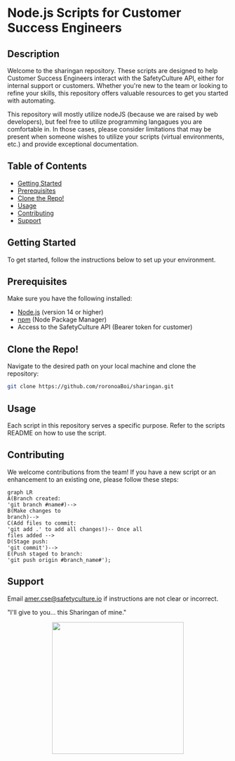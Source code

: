 # Node.js Scripts for Customer Success Engineers

## Description
Welcome to the sharingan repository. These scripts are designed to help Customer Success Engineers interact with the SafetyCulture API, either for internal support or customers. Whether you're new to the team or looking to refine your skills, this repository offers valuable resources to get you started with automating.

This repository will mostly utilize nodeJS (because we are raised by web developers), but feel free to utilize programming langagues you are comfortable in. In those cases, please consider limitations that may be present when someone wishes to utilize your scripts (virtual environments, etc.) and provide exceptional documentation.

## Table of Contents
- [Getting Started](#getting-started)
- [Prerequisites](#prerequisites)
- [Clone the Repo!](#clone-the-repo!)
- [Usage](#usage)
- [Contributing](#contributing)
- [Support](#support)

## Getting Started
To get started, follow the instructions below to set up your environment.

## Prerequisites
Make sure you have the following installed:
- [Node.js](https://nodejs.org/) (version 14 or higher)
- [npm](https://www.npmjs.com/) (Node Package Manager)
- Access to the SafetyCulture API (Bearer token for customer)

## Clone the Repo!
Navigate to the desired path on your local machine and clone the repository:
   ```bash
   git clone https://github.com/roronoaBoi/sharingan.git
   ```

## Usage
Each script in this repository serves a specific purpose. Refer to the scripts README on how to use the script.

## Contributing
We welcome contributions from the team! If you have a new script or an enhancement to an existing one, please follow these steps:
```mermaid
graph LR
A(Branch created:
'git branch #name#)-->
B(Make changes to
branch)-->
C(Add files to commit:
'git add .' to add all changes!)-- Once all
files added -->
D(Stage push:
'git commit')-->
E(Push staged to branch:
'git push origin #branch_name#');
```

## Support
Email amer.cse@safetyculture.io if instructions are not clear or incorrect.

"I'll give to you... this Sharingan of mine."
<p align="center">
<img src="sbin/s.gif" height="300" width="300">
</p>